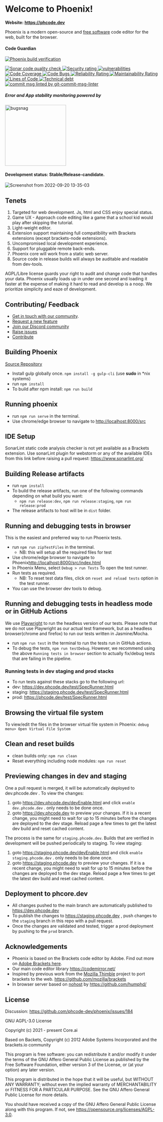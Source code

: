 
# Welcome to Phoenix!

**Website: https://phcode.dev**

Phoenix is a modern open-source and [free software](https://www.gnu.org/philosophy/free-sw.en.html) code editor for the web, built for the browser.

#### Code Guardian
[![Phoenix build verification](https://github.com/phcode-dev/phoenix/actions/workflows/build_verify.yml/badge.svg)](https://github.com/phcode-dev/phoenix/actions/workflows/build_verify.yml)

<a href="https://sonarcloud.io/summary/new_code?id=phcode-dev_phoenix">
  <img src="https://sonarcloud.io/api/project_badges/measure?project=phcode-dev_phoenix&metric=alert_status" alt="Sonar code quality check" />
  <img src="https://sonarcloud.io/api/project_badges/measure?project=phcode-dev_phoenix&metric=security_rating" alt="Security rating" />
  <img src="https://sonarcloud.io/api/project_badges/measure?project=phcode-dev_phoenix&metric=vulnerabilities" alt="vulnerabilities" />
  <img src="https://sonarcloud.io/api/project_badges/measure?project=phcode-dev_phoenix&metric=coverage" alt="Code Coverage" />
  <img src="https://sonarcloud.io/api/project_badges/measure?project=phcode-dev_phoenix&metric=bugs" alt="Code Bugs" />
  <img src="https://sonarcloud.io/api/project_badges/measure?project=phcode-dev_phoenix&metric=reliability_rating" alt="Reliability Rating" />
  <img src="https://sonarcloud.io/api/project_badges/measure?project=phcode-dev_phoenix&metric=sqale_rating" alt="Maintainability Rating" />
  <img src="https://sonarcloud.io/api/project_badges/measure?project=phcode-dev_phoenix&metric=ncloc" alt="Lines of Code" />
  <img src="https://sonarcloud.io/api/project_badges/measure?project=phcode-dev_phoenix&metric=sqale_index" alt="Technical debt" />
</a>
<a href="https://www.npmjs.com/package/git-commit-msg-linter">
  <img src="https://badgen.net/badge/git-commit-msg-linter/3.0.0/green" alt="commit msg linted by git-commit-msg-linter" />
</a>

##### Error and App stability monitoring powered by
<a href="https://www.bugsnag.com/">
<img src="https://assets-global.website-files.com/607f4f6df411bd01527dc7d5/63bc40cd9d502eda8ea74ce7_Bugsnag%20Full%20Color.svg" alt="bugsnag" style="width:200px;"/>
</a>

#### Development status:  Stable/Release-candidate.

![Screenshot from 2022-09-20 13-35-03](https://user-images.githubusercontent.com/5336369/191202975-6069d270-526a-443d-bd76-903353ae1222.png)

## Tenets
1. Targeted for web development. Js, html and CSS enjoy special status.
2. Game UX - Approach code editing like a game that a school kid would play after skipping the tutorial.
2. Light-weight editor.
3. Extension support maintaining full compatibility with Brackets extensions (except brackets-node extensions).
4. Uncompromised local development experience.
5. Support for pluggable remote back-ends.
6. Phoenix core will work from a static web server.
7. Source code in release builds will always be auditable and readable from dev-tools.

AGPL/Libre license guards your right to audit and change code that handles your data.
Phoenix usually loads up in under one second and loading it faster at the expense of making it hard
to read and develop is a noop. We prioritize simplicity and eaze of development. 

## Contributing/ Feedback
* [Get in touch with our community](https://github.com/phcode-dev/phoenix/discussions).
* [Request a new feature](https://github.com/phcode-dev/phoenix/discussions/categories/ideas)
* [Join our Discord community](https://discord.com/invite/rBpTBPttca)
* [Raise issues](https://github.com/phcode-dev/phoenix/issues)
* [Contribute](https://github.com/phcode-dev/phoenix)

## Building Phoenix
[Source Repository](https://github.com/phcode-dev/phoenix) 

* Install gulp globally once.  `npm install -g gulp-cli` (use **sudo** in *nix systems)
* run `npm install`
* To build after npm install: `npm run build`

## Running phoenix
* run `npm run serve` in the terminal.
* Use chrome/edge browser to navigate to [http://localhost:8000/src](http://localhost:8000/src)

## IDE Setup
SonarLint static code analysis checker is not yet available as a Brackets
extension. Use sonarLint plugin for webstorm or any of the available
IDEs from this link before raising a pull request: https://www.sonarlint.org/

## Building Release artifacts

* run `npm install`
* To build the release artifacts, run one of the following commands depending on what build you want:
  * `npm run release:dev`, `npm run release:staging`, `npm run release:prod`
* The release artifacts to host will be in `dist` folder.

## Running and debugging tests in browser
This is the easiest and preferred way to run Phoenix tests.
* run `npm run zipTestFiles` in the terminal.
  * NB: this will setup all the required files for test 
* Use chrome/edge browser to navigate to Phoenix[http://localhost:8000/src/index.html](http://localhost:8000/src/index.html)
* In Phoenix Menu, select `Debug > run Tests` To open the test runner.
* Run tests as required. 
  * NB: To reset test data files, click on `reset and reload tests` option in the test runner.
* You can use the browser dev tools to debug. 

## Running and debugging tests in headless mode or in GitHub Actions
We use [Playwright](https://playwright.dev/) to run the headless version of our tests.
Please note that we do not use Playwright as our actual test framework, but as a headless browser(chrome and firefox)
to run our tests written in Jasmine/Mocha.
* run `npm run test` in the terminal to run the tests run in GitHub actions.
* To debug the tests, `npm run testDebug`. However, we recommend using the
above `Running tests in browser` section to actually fix/debug tests that are failing in the pipeline.

### Running tests in dev staging and prod stacks
* To run tests against these stacks go to the following url: 
* dev: https://dev.phcode.dev/test/SpecRunner.html
* staging: https://staging.phcode.dev/test/SpecRunner.html
* prod: https://phcode.dev/test/SpecRunner.html

## Browsing the virtual file system
To view/edit the files in the browser virtual file system in Phoenix:
`debug menu> Open Virtual File System`

## Clean and reset builds
* clean builds only: `npm run clean`
* Reset everything including node modules: `npm run reset`

## Previewing changes in dev and staging
One a pull request is merged, it will be automatically deployed to dev.phcode.dev . To view the changes:
1. goto https://dev.phcode.dev/devEnable.html and click `enable dev.phcode.dev` . only needs to be done once.
2. goto https://dev.phcode.dev to preview your changes. If it is a recent change, you might need to wait for
up to 15 minutes before the changes are deployed to the dev stage. Reload page a few times to get the latest
dev build and reset cached content.

The process is the same for `staging.phcode.dev`. Builds that are verified in development will be pushed
periodically to staging. To view staging:
1. goto https://staging.phcode.dev/devEnable.html and click `enable staging.phcode.dev` . only needs to be done once.
2. goto https://staging.phcode.dev to preview your changes.  If it is a recent change, you might need to wait for
   up to 15 minutes before the changes are deployed to the dev stage. Reload page a few times to get the latest
   dev build and reset cached content.

## Deployment to phcore.dev
* All changes pushed to the main branch are automatically published to https://dev.phcode.dev 
* To publish the changes to https://staging.phcode.dev , push changes to the `staging` branch in this repo with a pull request.
* Once the changes are validated and tested, trigger a prod deployment by pushing to the `prod` branch.

## Acknowledgements
* Phoenix is based on the Brackets code editor by Adobe. Find out more on [Adobe Brackets here](https://github.com/adobe/brackets/).
* Our main code editor library https://codemirror.net/
* Inspired by previous work from the [Mozilla Thimble](https://github.com/mozilla/thimble.mozilla.org) project to port brackets to the web. https://github.com/mozilla/brackets
* In browser server based on [nohost](https://github.com/humphd/nohost) by https://github.com/humphd/


## License
Discussion: https://github.com/phcode-dev/phoenix/issues/184

GNU AGPL-3.0 License

Copyright (c) 2021 - present Core.ai

Based on Backets, Copyright (c) 2012 Adobe Systems Incorporated and the brackets.io community

This program is free software: you can redistribute it and/or modify
it under the terms of the GNU Affero General Public License as
published by the Free Software Foundation, either version 3 of the
License, or (at your option) any later version.

This program is distributed in the hope that it will be useful,
but WITHOUT ANY WARRANTY; without even the implied warranty of
MERCHANTABILITY or FITNESS FOR A PARTICULAR PURPOSE.  See the
GNU Affero General Public License for more details.

You should have received a copy of the GNU Affero General Public License
along with this program.  If not, see https://opensource.org/licenses/AGPL-3.0.
